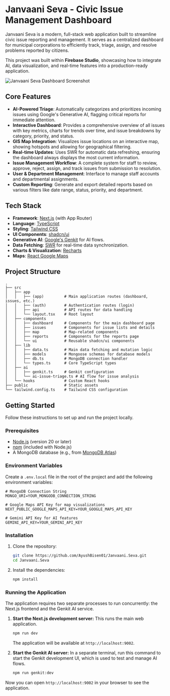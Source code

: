 # Janvaani Seva - Civic Issue Management Dashboard

Janvaani Seva is a modern, full-stack web application built to streamline civic issue reporting and management. It serves as a centralized dashboard for municipal corporations to efficiently track, triage, assign, and resolve problems reported by citizens.

This project was built within **Firebase Studio**, showcasing how to integrate AI, data visualization, and real-time features into a production-ready application.

![Janvaani Seva Dashboard Screenshot](https://res.cloudinary.com/dtstc3zpl/image/upload/v1721903632/Screenshot_2024-07-25_at_3.23.01_PM_c3f59e.png)

## Core Features

-   **AI-Powered Triage**: Automatically categorizes and prioritizes incoming issues using Google's Generative AI, flagging critical reports for immediate attention.
-   **Interactive Dashboard**: Provides a comprehensive overview of all issues with key metrics, charts for trends over time, and issue breakdowns by category, priority, and status.
-   **GIS Map Integration**: Visualizes issue locations on an interactive map, showing hotspots and allowing for geographical filtering.
-   **Real-time Updates**: Uses SWR for automatic data refreshing, ensuring the dashboard always displays the most current information.
-   **Issue Management Workflow**: A complete system for staff to review, approve, reject, assign, and track issues from submission to resolution.
-   **User & Department Management**: Interface to manage staff accounts and departmental assignments.
-   **Custom Reporting**: Generate and export detailed reports based on various filters like date range, status, priority, and department.

## Tech Stack

-   **Framework**: [Next.js](https://nextjs.org/) (with App Router)
-   **Language**: [TypeScript](https://www.typescriptlang.org/)
-   **Styling**: [Tailwind CSS](https://tailwindcss.com/)
-   **UI Components**: [shadcn/ui](https://ui.shadcn.com/)
-   **Generative AI**: [Google's Genkit](https://firebase.google.com/docs/genkit) for AI flows.
-   **Data Fetching**: [SWR](httpss://swr.vercel.app/) for real-time data synchronization.
-   **Charts & Visualization**: [Recharts](https://recharts.org/)
-   **Maps**: [React Google Maps](https://visgl.github.io/react-google-maps/)

## Project Structure

```
.
├── src
│   ├── app
│   │   ├── (app)         # Main application routes (dashboard, issues, etc.)
│   │   ├── (auth)        # Authentication routes (login)
│   │   ├── api           # API routes for data handling
│   │   └── layout.tsx    # Root layout
│   ├── components
│   │   ├── dashboard     # Components for the main dashboard page
│   │   ├── issues        # Components for issue lists and details
│   │   ├── map           # Map-related components
│   │   ├── reports       # Components for the reports page
│   │   └── ui            # Reusable shadcn/ui components
│   ├── lib
│   │   ├── data.ts       # Main data fetching and mutation logic
│   │   ├── models        # Mongoose schemas for database models
│   │   ├── db.ts         # MongoDB connection handler
│   │   └── types.ts      # Core TypeScript types
│   ├── ai
│   │   ├── genkit.ts     # Genkit configuration
│   │   └── ai-issue-triage.ts # AI flow for issue analysis
│   └── hooks             # Custom React hooks
├── public                # Static assets
└── tailwind.config.ts    # Tailwind CSS configuration
```

## Getting Started

Follow these instructions to set up and run the project locally.

### Prerequisites

-   [Node.js](https://nodejs.org/) (version 20 or later)
-   [npm](https://www.npmjs.com/) (included with Node.js)
-   A MongoDB database (e.g., from [MongoDB Atlas](https://www.mongodb.com/cloud/atlas))

### Environment Variables

Create a `.env.local` file in the root of the project and add the following environment variables:

```
# MongoDB Connection String
MONGO_URI=YOUR_MONGODB_CONNECTION_STRING

# Google Maps API Key for map visualizations
NEXT_PUBLIC_GOOGLE_MAPS_API_KEY=YOUR_GOOGLE_MAPS_API_KEY

# Gemini API Key for AI features
GEMINI_API_KEY=YOUR_GEMINI_API_KEY
```

### Installation

1.  Clone the repository:
    ```bash
    git clone https://github.com/AyushBisen01/Janvaani.Seva.git
    cd Janvaani.Seva
    ```

2.  Install the dependencies:
    ```bash
    npm install
    ```

### Running the Application

The application requires two separate processes to run concurrently: the Next.js frontend and the Genkit AI service.

1.  **Start the Next.js development server:**
    This runs the main web application.
    ```bash
    npm run dev
    ```
    The application will be available at `http://localhost:9002`.

2.  **Start the Genkit AI server:**
    In a separate terminal, run this command to start the Genkit development UI, which is used to test and manage AI flows.
    ```bash
    npm run genkit:dev
    ```

Now you can open `http://localhost:9002` in your browser to see the application.
